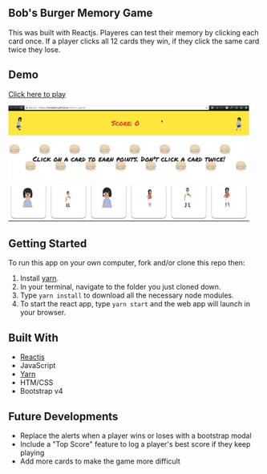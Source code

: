 ## Bob's Burger Memory Game

This was built with Reactjs. Playeres can test their memory by clicking each card once. If a player clicks all 12 cards they win, if they click the same card twice they lose.

## Demo

[Click here to play](https://trantastic.github.io/memory-game/)

![](https://github.com/Trantastic/memory-game/blob/master/public/img/demo.gif)

## Getting Started

To run this app on your own computer, fork and/or clone this repo then:  
  1. Install [yarn](https://yarnpkg.com/en/docs/install).
  2. In your terminal, navigate to the folder you just cloned down.
  3. Type `yarn install` to download all the necessary node modules.
  4. To start the react app, type `yarn start` and the web app will launch in your browser.

## Built With

* [Reactjs](https://reactjs.org/)
* JavaScript
* [Yarn](https://yarnpkg.com/en/)
* HTM/CSS
* Bootstrap v4

## Future Developments

* Replace the alerts when a player wins or loses with a bootstrap modal
* Include a "Top Score" feature to log a player's best score if they keep playing
* Add more cards to make the game more difficult
